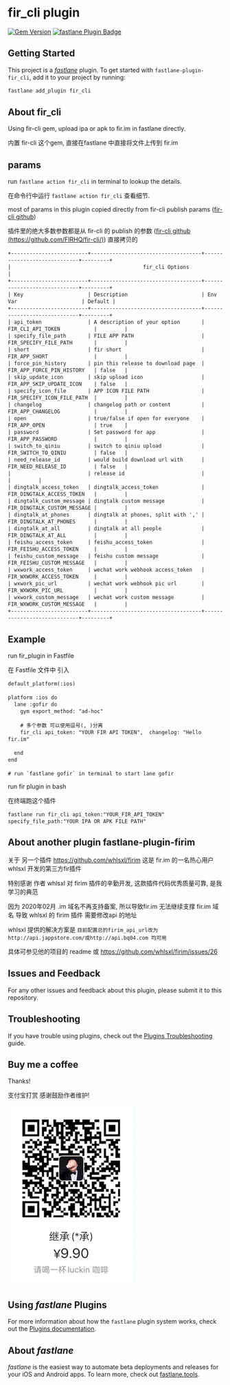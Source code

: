 # fir_cli plugin

[![Gem Version](https://badge.fury.io/rb/fastlane-plugin-fir_cli.svg)](https://badge.fury.io/rb/fastlane-plugin-fir_cli)
[![fastlane Plugin Badge](https://rawcdn.githack.com/fastlane/fastlane/master/fastlane/assets/plugin-badge.svg)](https://rubygems.org/gems/fastlane-plugin-fir_cli)

## Getting Started

This project is a [_fastlane_](https://github.com/fastlane/fastlane) plugin. To get started with `fastlane-plugin-fir_cli`, add it to your project by running:

```bash
fastlane add_plugin fir_cli
```

## About fir_cli

Using fir-cli gem, upload ipa or apk to fir.im in fastlane directly.

内置 fir-cli 这个gem, 直接在fastlane 中直接将文件上传到 fir.im

## params 

run `fastlane action fir_cli` in terminal to lookup the details.

在命令行中运行 `fastlane action fir_cli` 查看细节.

most of params in this plugin copied directly from fir-cli publish params ([fir-cli github](https://github.com/FIRHQ/fir-cli/))

插件里的绝大多数参数都是从 fir-cli 的 publish 的参数 ([fir-cli github (https://github.com/FIRHQ/fir-cli/)](https://github.com/FIRHQ/fir-cli/)) 直接拷贝的


```
+-------------------------+------------------------------------+-----------------------------+---------+
|                                           fir_cli Options                                            |
+-------------------------+------------------------------------+-----------------------------+---------+
| Key                     | Description                        | Env Var                     | Default |
+-------------------------+------------------------------------+-----------------------------+---------+
| api_token               | A description of your option       | FIR_CLI_API_TOKEN           |         |
| specify_file_path       | FILE APP PATH                      | FIR_SPECIFY_FILE_PATH       |         |
| short                   | fir short                          | FIR_APP_SHORT               |         |
| force_pin_history       | pin this release to download page  | FIR_APP_FORCE_PIN_HISTORY   | false   |
| skip_update_icon        | skip upload icon                   | FIR_APP_SKIP_UPDATE_ICON    | false   |
| specify_icon_file       | APP ICON FILE PATH                 | FIR_SPECIFY_ICON_FILE_PATH  |         |
| changelog               | changelog path or content          | FIR_APP_CHANGELOG           |         |
| open                    | true/false if open for everyone    | FIR_APP_OPEN                | true    |
| password                | Set password for app               | FIR_APP_PASSWORD            |         |
| switch_to_qiniu         | switch to qiniu upload             | FIR_SWITCH_TO_QINIU         | false   |
| need_release_id         | would build download url with      | FIR_NEED_RELEASE_ID         | false   |
|                         | release id                         |                             |         |
| dingtalk_access_token   | dingtalk_access_token              | FIR_DINGTALK_ACCESS_TOKEN   |         |
| dingtalk_custom_message | dingtalk custom message            | FIR_DINGTALK_CUSTOM_MESSAGE |         |
| dingtalk_at_phones      | dingtalk at phones, split with ',' | FIR_DINGTALK_AT_PHONES      |         |
| dingtalk_at_all         | dingtalk at all people             | FIR_DINGTALK_AT_ALL         |         |
| feishu_access_token     | feishu_access_token                | FIR_FEISHU_ACCESS_TOKEN     |         |
| feishu_custom_message   | feishu custom message              | FIR_FEISHU_CUSTOM_MESSAGE   |         |
| wxwork_access_token     | wechat work webhook access_token   | FIR_WXWORK_ACCESS_TOKEN     |         |
| wxwork_pic_url          | wechat work webhook pic url        | FIR_WXWORK_PIC_URL          |         |
| wxwork_custom_message   | wechat work custom message         | FIR_WXWORK_CUSTOM_MESSAGE   |         |
+-------------------------+------------------------------------+-----------------------------+---------+
```


## Example

run fir_plugin in Fastfile

在 Fastfile 文件中 引入

```
default_platform(:ios)

platform :ios do
  lane :gofir do
    gym export_method: "ad-hoc"
    
    # 多个参数 可以使用逗号(, )分离   
    fir_cli api_token: "YOUR FIR API TOKEN",  changelog: "Hello fir.im"
    
  end
end

# run `fastlane gofir` in terminal to start lane gofir
```



run fir plugin in bash

在终端跑这个插件


```
fastlane run fir_cli api_token:"YOUR_FIR_API_TOKEN" specify_file_path:"YOUR IPA OR APK FILE PATH"
```

## About another plugin fastlane-plugin-firim

关于 另一个插件 https://github.com/whlsxl/firim 这是 fir.im 的一名热心用户 whlsxl 开发的第三方fir插件

特别感谢 作者 whlsxl 对 firim 插件的辛勤开发, 这款插件代码优秀质量可靠, 是我学习的典范

因为 2020年02月 .im 域名不再支持备案, 所以导致fir.im 无法继续支撑 fir.im 域名
导致 whlsxl 的 firim 插件 需要修改api 的地址

whlsxl 提供的解决方案是 `目前配置总的firim_api_url改为http://api.jappstore.com/或http://api.bq04.com 均可用`

具体可参见他的项目的 readme 或 https://github.com/whlsxl/firim/issues/26



## Issues and Feedback

For any other issues and feedback about this plugin, please submit it to this repository.

## Troubleshooting

If you have trouble using plugins, check out the [Plugins Troubleshooting](https://docs.fastlane.tools/plugins/plugins-troubleshooting/) guide.


## Buy me a coffee

Thanks!

支付宝打赏 感谢鼓励作者维护!

![luckin](luckin_coffee.png)

## Using _fastlane_ Plugins

For more information about how the `fastlane` plugin system works, check out the [Plugins documentation](https://docs.fastlane.tools/plugins/create-plugin/).

## About _fastlane_

_fastlane_ is the easiest way to automate beta deployments and releases for your iOS and Android apps. To learn more, check out [fastlane.tools](https://fastlane.tools).
